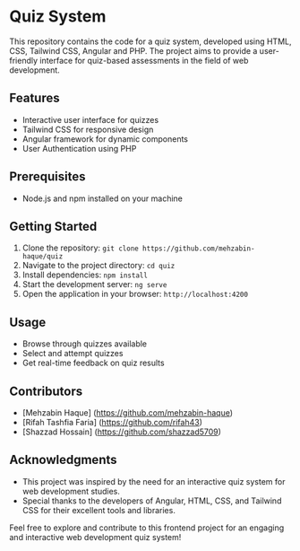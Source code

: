 # Quiz System 

This repository contains the code for a quiz system, developed using HTML, CSS, Tailwind CSS, Angular and PHP. The project aims to provide a user-friendly interface for quiz-based assessments in the field of web development.

## Features
- Interactive user interface for quizzes
- Tailwind CSS for responsive design
- Angular framework for dynamic components
- User Authentication using PHP

## Prerequisites
- Node.js and npm installed on your machine

## Getting Started
1. Clone the repository: `git clone https://github.com/mehzabin-haque/quiz`
2. Navigate to the project directory: `cd quiz`
3. Install dependencies: `npm install`
4. Start the development server: `ng serve`
5. Open the application in your browser: `http://localhost:4200`

## Usage
- Browse through quizzes available
- Select and attempt quizzes
- Get real-time feedback on quiz results

## Contributors 
- [Mehzabin Haque] (https://github.com/mehzabin-haque)
- [Rifah Tashfia Faria] (https://github.com/rifah43)
- [Shazzad Hossain] (https://github.com/shazzad5709)


## Acknowledgments
- This project was inspired by the need for an interactive quiz system for web development studies.
- Special thanks to the developers of Angular, HTML, CSS, and Tailwind CSS for their excellent tools and libraries.

Feel free to explore and contribute to this frontend project for an engaging and interactive web development quiz system!
